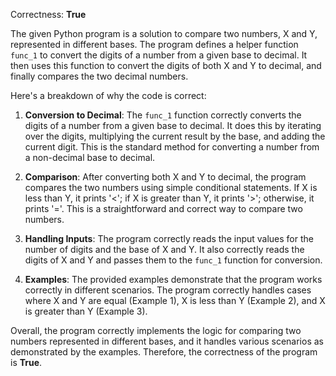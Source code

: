 Correctness: **True**

The given Python program is a solution to compare two numbers, X and Y, represented in different bases. The program defines a helper function `func_1` to convert the digits of a number from a given base to decimal. It then uses this function to convert the digits of both X and Y to decimal, and finally compares the two decimal numbers.

Here's a breakdown of why the code is correct:

1. **Conversion to Decimal**: The `func_1` function correctly converts the digits of a number from a given base to decimal. It does this by iterating over the digits, multiplying the current result by the base, and adding the current digit. This is the standard method for converting a number from a non-decimal base to decimal.

2. **Comparison**: After converting both X and Y to decimal, the program compares the two numbers using simple conditional statements. If X is less than Y, it prints '<'; if X is greater than Y, it prints '>'; otherwise, it prints '='. This is a straightforward and correct way to compare two numbers.

3. **Handling Inputs**: The program correctly reads the input values for the number of digits and the base of X and Y. It also correctly reads the digits of X and Y and passes them to the `func_1` function for conversion.

4. **Examples**: The provided examples demonstrate that the program works correctly in different scenarios. The program correctly handles cases where X and Y are equal (Example 1), X is less than Y (Example 2), and X is greater than Y (Example 3).

Overall, the program correctly implements the logic for comparing two numbers represented in different bases, and it handles various scenarios as demonstrated by the examples. Therefore, the correctness of the program is **True**.